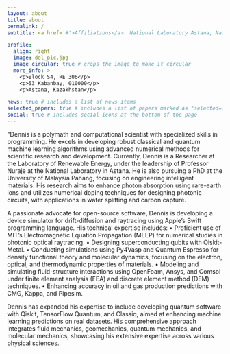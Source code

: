 ```yaml
---
layout: about
title: about
permalink: /
subtitle: <a href='#'>Affiliations</a>. National Laboratory Astana, Nazarbayev University. +77714140389. Be You, Be Curious.

profile:
  align: right
  image: del_pic.jpg
  image_circular: true # crops the image to make it circular
  more_info: >
    <p>Block S4, RE 306</p>
    <p>53 Kabanbay, 010000</p>
    <p>Astana, Kazakhstan</p>

news: true # includes a list of news items
selected_papers: true # includes a list of papers marked as "selected={true}"
social: true # includes social icons at the bottom of the page
---
```


"Dennis is a polymath and computational scientist with specialized skills in programming. He excels in developing robust classical and quantum machine learning algorithms using advanced numerical methods for scientific research and development. Currently, Dennis is a Researcher at the Laboratory of Renewable Energy, under the leadership of Professor Nuraje at the National Laboratory in Astana. He is also pursuing a PhD at the University of Malaysia Pahang, focusing on engineering intelligent materials. His research aims to enhance photon absorption using rare-earth ions and utilizes numerical doping techniques for designing photonic circuits, with applications in water splitting and carbon capture.

A passionate advocate for open-source software, Dennis is developing a device simulator for drift-diffusion and raytracing using Apple’s Swift programming language. His technical expertise includes:
	•	Proficient use of MIT’s Electromagnetic Equation Propagation (MEEP) for numerical studies in photonic optical raytracing.
	•	Designing superconducting qubits with Qiskit-Metal.
	•	Conducting simulations using Py4Vasp and Quantum Espresso for density functional theory and molecular dynamics, focusing on the electron, optical, and thermodynamic properties of materials.
	•	Modeling and simulating fluid-structure interactions using OpenFoam, Ansys, and Comsol under finite element analysis (FEA) and discrete element method (DEM) techniques.
	•	Enhancing accuracy in oil and gas production predictions with CMG, Kappa, and Pipesim.

Dennis has expanded his expertise to include developing quantum software with Qiskit, TensorFlow Quantum, and Classiq, aimed at enhancing machine learning predictions on real datasets. His comprehensive approach integrates fluid mechanics, geomechanics, quantum mechanics, and molecular mechanics, showcasing his extensive expertise across various physical sciences.